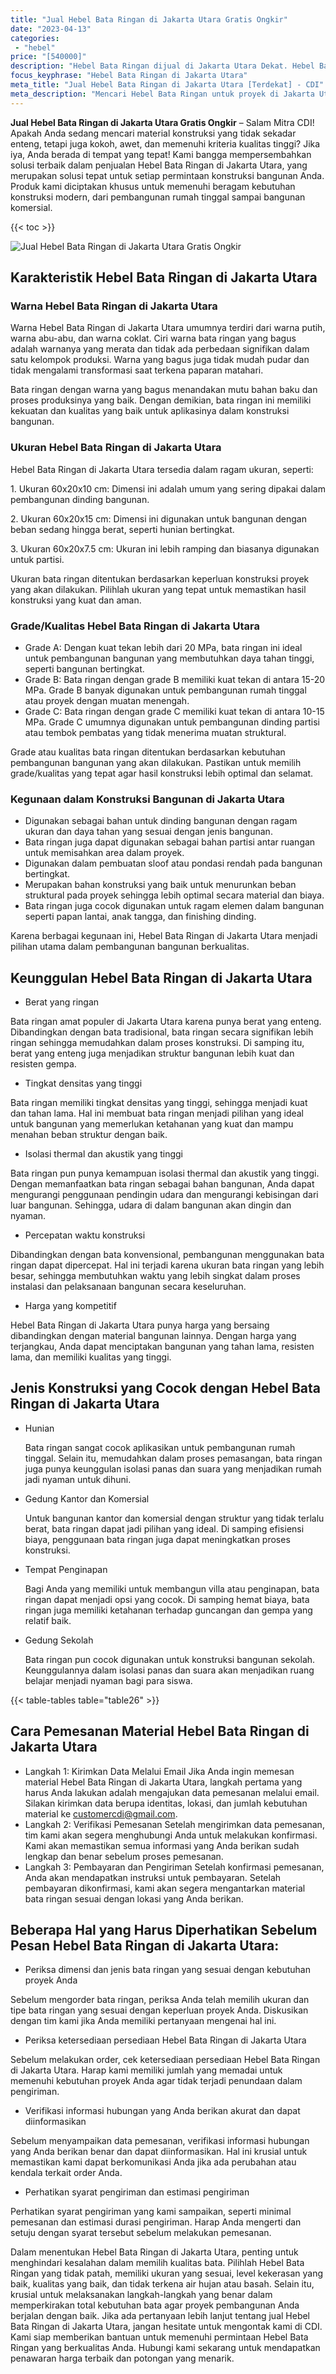 ```yaml
---
title: "Jual Hebel Bata Ringan di Jakarta Utara Gratis Ongkir"
date: "2023-04-13"
categories:
 - "hebel"
price: "[540000]"
description: "Hebel Bata Ringan dijual di Jakarta Utara Dekat. Hebel Bata Ringan ini sering digunakan dalam proyek pembangunan sebagai bahan bangunan dinding yang kokoh dan awet. Kontak kami untuk mendapatkan informasi lebih lanjut."
focus_keyphrase: "Hebel Bata Ringan di Jakarta Utara"
meta_title: "Jual Hebel Bata Ringan di Jakarta Utara [Terdekat] - CDI"
meta_description: "Mencari Hebel Bata Ringan untuk proyek di Jakarta Utara? Kami memiliki Hebel Bata Ringan berkualitas untuk bahan bangunan dinding. Segera dapatkan penawaran terbaik."
---
```


**Jual Hebel Bata Ringan di Jakarta Utara Gratis Ongkir** – Salam Mitra CDI! Apakah Anda sedang mencari material konstruksi yang tidak sekadar enteng, tetapi juga kokoh, awet, dan memenuhi kriteria kualitas tinggi? Jika iya, Anda berada di tempat yang tepat! Kami bangga mempersembahkan solusi terbaik dalam penjualan Hebel Bata Ringan di Jakarta Utara, yang merupakan solusi tepat untuk setiap permintaan konstruksi bangunan Anda. Produk kami diciptakan khusus untuk memenuhi beragam kebutuhan konstruksi modern, dari pembangunan rumah tinggal sampai bangunan komersial.

{{< toc >}}

![Jual Hebel Bata Ringan di Jakarta Utara Gratis Ongkir](/images/hebel/hebel-bataringan-01.jpg)

## Karakteristik Hebel Bata Ringan di Jakarta Utara

### Warna Hebel Bata Ringan di Jakarta Utara

Warna Hebel Bata Ringan di Jakarta Utara umumnya terdiri dari warna putih, warna abu-abu, dan warna coklat. Ciri warna bata ringan yang bagus adalah warnanya yang merata dan tidak ada perbedaan signifikan dalam satu kelompok produksi. Warna yang bagus juga tidak mudah pudar dan tidak mengalami transformasi saat terkena paparan matahari.

Bata ringan dengan warna yang bagus menandakan mutu bahan baku dan proses produksinya yang baik. Dengan demikian, bata ringan ini memiliki kekuatan dan kualitas yang baik untuk aplikasinya dalam konstruksi bangunan.

### Ukuran Hebel Bata Ringan di Jakarta Utara

Hebel Bata Ringan di Jakarta Utara tersedia dalam ragam ukuran, seperti:

1\. Ukuran 60x20x10 cm: Dimensi ini adalah umum yang sering dipakai dalam pembangunan dinding bangunan.

2\. Ukuran 60x20x15 cm: Dimensi ini digunakan untuk bangunan dengan beban sedang hingga berat, seperti hunian bertingkat.

3\. Ukuran 60x20x7.5 cm: Ukuran ini lebih ramping dan biasanya digunakan untuk partisi.

Ukuran bata ringan ditentukan berdasarkan keperluan konstruksi proyek yang akan dilakukan. Pilihlah ukuran yang tepat untuk memastikan hasil konstruksi yang kuat dan aman.

### Grade/Kualitas Hebel Bata Ringan di Jakarta Utara

*   Grade A: Dengan kuat tekan lebih dari 20 MPa, bata ringan ini ideal untuk pembangunan bangunan yang membutuhkan daya tahan tinggi, seperti bangunan bertingkat.
*   Grade B: Bata ringan dengan grade B memiliki kuat tekan di antara 15-20 MPa. Grade B banyak digunakan untuk pembangunan rumah tinggal atau proyek dengan muatan menengah.
*   Grade C: Bata ringan dengan grade C memiliki kuat tekan di antara 10-15 MPa. Grade C umumnya digunakan untuk pembangunan dinding partisi atau tembok pembatas yang tidak menerima muatan struktural.

Grade atau kualitas bata ringan ditentukan berdasarkan kebutuhan pembangunan bangunan yang akan dilakukan. Pastikan untuk memilih grade/kualitas yang tepat agar hasil konstruksi lebih optimal dan selamat.

### Kegunaan dalam Konstruksi Bangunan di Jakarta Utara

*   Digunakan sebagai bahan untuk dinding bangunan dengan ragam ukuran dan daya tahan yang sesuai dengan jenis bangunan.
*   Bata ringan juga dapat digunakan sebagai bahan partisi antar ruangan untuk memisahkan area dalam proyek.
*   Digunakan dalam pembuatan sloof atau pondasi rendah pada bangunan bertingkat.
*   Merupakan bahan konstruksi yang baik untuk menurunkan beban struktural pada proyek sehingga lebih optimal secara material dan biaya.
*   Bata ringan juga cocok digunakan untuk ragam elemen dalam bangunan seperti papan lantai, anak tangga, dan finishing dinding.

Karena berbagai kegunaan ini, Hebel Bata Ringan di Jakarta Utara menjadi pilihan utama dalam pembangunan bangunan berkualitas.

## Keunggulan Hebel Bata Ringan di Jakarta Utara

*   Berat yang ringan

Bata ringan amat populer di Jakarta Utara karena punya berat yang enteng. Dibandingkan dengan bata tradisional, bata ringan secara signifikan lebih ringan sehingga memudahkan dalam proses konstruksi. Di samping itu, berat yang enteng juga menjadikan struktur bangunan lebih kuat dan resisten gempa.
*   Tingkat densitas yang tinggi

Bata ringan memiliki tingkat densitas yang tinggi, sehingga menjadi kuat dan tahan lama. Hal ini membuat bata ringan menjadi pilihan yang ideal untuk bangunan yang memerlukan ketahanan yang kuat dan mampu menahan beban struktur dengan baik.
*   Isolasi thermal dan akustik yang tinggi

Bata ringan pun punya kemampuan isolasi thermal dan akustik yang tinggi. Dengan memanfaatkan bata ringan sebagai bahan bangunan, Anda dapat mengurangi penggunaan pendingin udara dan mengurangi kebisingan dari luar bangunan. Sehingga, udara di dalam bangunan akan dingin dan nyaman.
*   Percepatan waktu konstruksi

Dibandingkan dengan bata konvensional, pembangunan menggunakan bata ringan dapat dipercepat. Hal ini terjadi karena ukuran bata ringan yang lebih besar, sehingga membutuhkan waktu yang lebih singkat dalam proses instalasi dan pelaksanaan bangunan secara keseluruhan.
*   Harga yang kompetitif

Hebel Bata Ringan di Jakarta Utara punya harga yang bersaing dibandingkan dengan material bangunan lainnya. Dengan harga yang terjangkau, Anda dapat menciptakan bangunan yang tahan lama, resisten lama, dan memiliki kualitas yang tinggi.

## Jenis Konstruksi yang Cocok dengan Hebel Bata Ringan di Jakarta Utara

*   Hunian

    Bata ringan sangat cocok aplikasikan untuk pembangunan rumah tinggal. Selain itu, memudahkan dalam proses pemasangan, bata ringan juga punya keunggulan isolasi panas dan suara yang menjadikan rumah jadi nyaman untuk dihuni.
*   Gedung Kantor dan Komersial

    Untuk bangunan kantor dan komersial dengan struktur yang tidak terlalu berat, bata ringan dapat jadi pilihan yang ideal. Di samping efisiensi biaya, penggunaan bata ringan juga dapat meningkatkan proses konstruksi.
*   Tempat Penginapan

    Bagi Anda yang memiliki untuk membangun villa atau penginapan, bata ringan dapat menjadi opsi yang cocok. Di samping hemat biaya, bata ringan juga memiliki ketahanan terhadap guncangan dan gempa yang relatif baik.
*   Gedung Sekolah

    Bata ringan pun cocok digunakan untuk konstruksi bangunan sekolah. Keunggulannya dalam isolasi panas dan suara akan menjadikan ruang belajar menjadi nyaman bagi para siswa.

{{< table-tables table="table26" >}}

## Cara Pemesanan Material Hebel Bata Ringan di Jakarta Utara

*   Langkah 1: Kirimkan Data Melalui Email
Jika Anda ingin memesan material Hebel Bata Ringan di Jakarta Utara, langkah pertama yang harus Anda lakukan adalah mengajukan data pemesanan melalui email. Silakan kirimkan data berupa identitas, lokasi, dan jumlah kebutuhan material ke customercdi@gmail.com.
*   Langkah 2: Verifikasi Pemesanan
Setelah mengirimkan data pemesanan, tim kami akan segera menghubungi Anda untuk melakukan konfirmasi. Kami akan memastikan semua informasi yang Anda berikan sudah lengkap dan benar sebelum proses pemesanan.
*   Langkah 3: Pembayaran dan Pengiriman
Setelah konfirmasi pemesanan, Anda akan mendapatkan instruksi untuk pembayaran. Setelah pembayaran dikonfirmasi, kami akan segera mengantarkan material bata ringan sesuai dengan lokasi yang Anda berikan.

## Beberapa Hal yang Harus Diperhatikan Sebelum Pesan Hebel Bata Ringan di Jakarta Utara:

*   Periksa dimensi dan jenis bata ringan yang sesuai dengan kebutuhan proyek Anda

Sebelum mengorder bata ringan, periksa Anda telah memilih ukuran dan tipe bata ringan yang sesuai dengan keperluan proyek Anda. Diskusikan dengan tim kami jika Anda memiliki pertanyaan mengenai hal ini.
*   Periksa ketersediaan persediaan Hebel Bata Ringan di Jakarta Utara

Sebelum melakukan order, cek ketersediaan persediaan Hebel Bata Ringan di Jakarta Utara. Harap kami memiliki jumlah yang memadai untuk memenuhi kebutuhan proyek Anda agar tidak terjadi penundaan dalam pengiriman.
*   Verifikasi informasi hubungan yang Anda berikan akurat dan dapat diinformasikan

Sebelum menyampaikan data pemesanan, verifikasi informasi hubungan yang Anda berikan benar dan dapat diinformasikan. Hal ini krusial untuk memastikan kami dapat berkomunikasi Anda jika ada perubahan atau kendala terkait order Anda.
*   Perhatikan syarat pengiriman dan estimasi pengiriman

Perhatikan syarat pengiriman yang kami sampaikan, seperti minimal pemesanan dan estimasi durasi pengiriman. Harap Anda mengerti dan setuju dengan syarat tersebut sebelum melakukan pemesanan.

Dalam menentukan Hebel Bata Ringan di Jakarta Utara, penting untuk menghindari kesalahan dalam memilih kualitas bata. Pilihlah Hebel Bata Ringan yang tidak patah, memiliki ukuran yang sesuai, level kekerasan yang baik, kualitas yang baik, dan tidak terkena air hujan atau basah. Selain itu, krusial untuk melaksanakan langkah-langkah yang benar dalam memperkirakan total kebutuhan bata agar proyek pembangunan Anda berjalan dengan baik. Jika ada pertanyaan lebih lanjut tentang jual Hebel Bata Ringan di Jakarta Utara, jangan hesitate untuk mengontak kami di CDI. Kami siap memberikan bantuan untuk memenuhi permintaan Hebel Bata Ringan yang berkualitas Anda. Hubungi kami sekarang untuk mendapatkan penawaran harga terbaik dan potongan yang menarik.